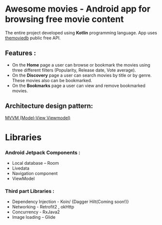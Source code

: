 # Awesome movies - Android app for browsing free movie content
The entire project developed using **Kotlin** programming language. App uses [themoviedb](https://www.themoviedb.org/documentation/api) public free API.

## Features :

* On the **Home** page a user can browse or bookmark the movies using three different filters (Popularity, Release date, Vote average).
* On the **Discovery** page a user can search movies by title or by genre. These movies also can be bookmarked. 
* On the **Bookmarks** page a user can view and remove bookmarked movies.

## Architecture design pattern:

[MVVM (Model-View Viewmodel)](https://en.wikipedia.org/wiki/Model%E2%80%93view%E2%80%93viewmodel)

# Libraries 

### Android Jetpack Components :
* Local database – Room
* Livedata
* Navigation component
* ViewModel

### Third part Libraries :
* Dependency Injection - Koin/ {Dagger Hilt(Coming soon!)}
* Networking - Retrofit2 , okHttp
* Concurrency - RxJava2
* Image loading – Glide


